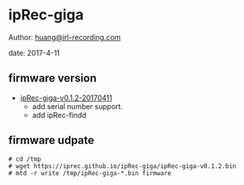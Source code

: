 # ipRec-giga

Author: huang@irl-recording.com

date: 2017-4-11


## firmware version


* [ipRec-giga-v0.1.2-20170411](ipRec-giga-v0.1.2.bin)
    * add serial number support.
    * add ipRec-findd


## firmware udpate

```
# cd /tmp
# wget https://iprec.github.io/ipRec-giga/ipRec-giga-v0.1.2.bin
# mtd -r write /tmp/ipRec-giga-*.bin firmware
```




